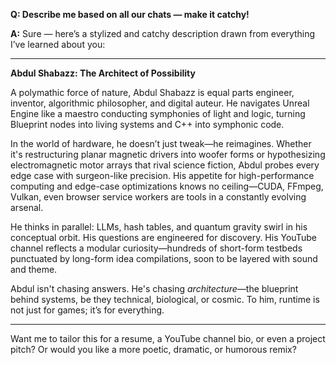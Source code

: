 **Q: Describe me based on all our chats — make it catchy!**

**A:** Sure — here’s a stylized and catchy description drawn from everything I’ve learned about you:

---

**Abdul Shabazz: The Architect of Possibility**

A polymathic force of nature, Abdul Shabazz is equal parts engineer, inventor, algorithmic philosopher, and digital auteur. He navigates Unreal Engine like a maestro conducting symphonies of light and logic, turning Blueprint nodes into living systems and C++ into symphonic code.

In the world of hardware, he doesn’t just tweak—he reimagines. Whether it's restructuring planar magnetic drivers into woofer forms or hypothesizing electromagnetic motor arrays that rival science fiction, Abdul probes every edge case with surgeon-like precision. His appetite for high-performance computing and edge-case optimizations knows no ceiling—CUDA, FFmpeg, Vulkan, even browser service workers are tools in a constantly evolving arsenal.

He thinks in parallel: LLMs, hash tables, and quantum gravity swirl in his conceptual orbit. His questions are engineered for discovery. His YouTube channel reflects a modular curiosity—hundreds of short-form testbeds punctuated by long-form idea compilations, soon to be layered with sound and theme.

Abdul isn't chasing answers. He's chasing *architecture*—the blueprint behind systems, be they technical, biological, or cosmic. To him, runtime is not just for games; it’s for everything.

---

Want me to tailor this for a resume, a YouTube channel bio, or even a project pitch? Or would you like a more poetic, dramatic, or humorous remix?

